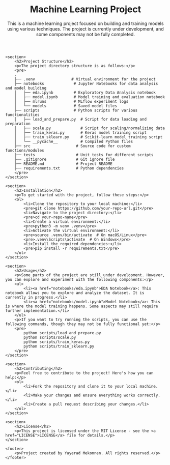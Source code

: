 <!DOCTYPE html>
<html lang="en">
<head>
    <meta charset="UTF-8">
    <meta name="viewport" content="width=device-width, initial-scale=1.0">
    <title>Project README</title>
</head>
<body>
    <header>
        <h1>Machine Learning Project</h1>
        <p>This is a machine learning project focused on building and training models using various techniques. The project is currently under development, and some components may not be fully completed.</p>
    </header>

    <section>
        <h2>Project Structure</h2>
        <p>The project directory structure is as follows:</p>
        <pre>
        .
        ├── .venv                # Virtual environment for the project
        ├── notebooks             # Jupyter Notebooks for data analysis and model building
        │   ├── eda.ipynb         # Exploratory Data Analysis notebook
        │   ├── model.ipynb       # Model training and evaluation notebook
        │   ├── mlruns            # MLflow experiment logs
        │   └── models            # Saved model files
        ├── scripts               # Python scripts for various functionalities
        │   ├── load_and_prepare.py  # Script for data loading and preparation
        │   ├── scale.py             # Script for scaling/normalizing data
        │   ├── train_keras.py       # Keras model training script
        │   ├── train_sklearn.py     # Scikit-learn model training script
        │   └── __pycache__          # Compiled Python files
        ├── src                    # Source code for custom functions/modules
        ├── tests                  # Unit tests for different scripts
        ├── .gitignore             # Git ignore file
        ├── README.md              # Project README
        ├── requirements.txt       # Python dependencies
        </pre>
    </section>

    <section>
        <h2>Installation</h2>
        <p>To get started with the project, follow these steps:</p>
        <ol>
            <li>Clone the repository to your local machine:</li>
            <pre>git clone https://github.com/your-repo-url.git</pre>
            <li>Navigate to the project directory:</li>
            <pre>cd your-repo-name</pre>
            <li>Create a virtual environment:</li>
            <pre>python3 -m venv .venv</pre>
            <li>Activate the virtual environment:</li>
            <pre>source .venv/bin/activate  # On macOS/Linux</pre>
            <pre>.venv\Scripts\activate  # On Windows</pre>
            <li>Install the required dependencies:</li>
            <pre>pip install -r requirements.txt</pre>
        </ol>
    </section>

    <section>
        <h2>Usage</h2>
        <p>Some parts of the project are still under development. However, you can explore and experiment with the following components:</p>
        <ul>
            <li><a href="notebooks/eda.ipynb">EDA Notebook</a>: This notebook allows you to explore and analyze the dataset. It is currently in progress.</li>
            <li><a href="notebooks/model.ipynb">Model Notebook</a>: This is where the model training happens. Some aspects may still require further implementation.</li>
        </ul>
        <p>If you want to try running the scripts, you can use the following commands, though they may not be fully functional yet:</p>
        <pre>
            python scripts/load_and_prepare.py
            python scripts/scale.py
            python scripts/train_keras.py
            python scripts/train_sklearn.py
        </pre>
    </section>

    <section>
        <h2>Contributing</h2>
        <p>Feel free to contribute to the project! Here's how you can help:</p>
        <ol>
            <li>Fork the repository and clone it to your local machine.</li>
            <li>Make your changes and ensure everything works correctly.</li>
            <li>Create a pull request describing your changes.</li>
        </ol>
    </section>

    <section>
        <h2>License</h2>
        <p>This project is licensed under the MIT License - see the <a href="LICENSE">LICENSE</a> file for details.</p>
    </section>

    <footer>
        <p>Project created by Yayerad Mekonnen. All rights reserved.</p>
    </footer>
</body>
</html>
